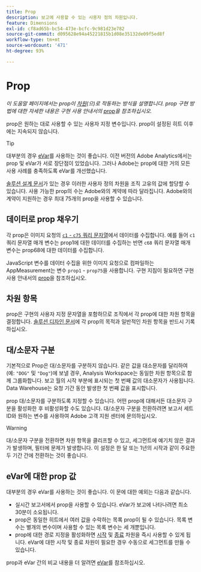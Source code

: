 ```yaml
---
title: Prop
description: 보고에 사용할 수 있는 사용자 정의 차원입니다.
feature: Dimensions
exl-id: cf8ad65b-bc54-473e-bcfc-9c981d23e782
source-git-commit: d095628e94a45221815b1d08e35132de09f5ed8f
workflow-type: tm+mt
source-wordcount: '471'
ht-degree: 93%

---
```


# Prop

*이 도움말 페이지에서는 prop이 [차원](overview.md)(으)로 작동하는 방식을 설명합니다. prop 구현 방법에 대한 자세한 내용은 구현 사용 안내서의 [prop](/help/implement/vars/page-vars/prop.md)을 참조하십시오.*

prop은 원하는 대로 사용할 수 있는 사용자 지정 변수입니다. prop이 설정된 히트 이후에는 지속되지 않습니다.

>[!TIP]
>
>대부분의 경우 [eVar](evar.md)를 사용하는 것이 좋습니다. 이전 버전의 Adobe Analytics에서는 prop 및 eVar가 서로 장단점이 있었습니다. 그러나 Adobe는 prop에 대한 거의 모든 사용 사례를 충족하도록 eVar를 개선했습니다.

[솔루션 설계 문서](/help/implement/prepare/solution-design.md)가 있는 경우 이러한 사용자 정의 차원을 조직 고유의 값에 할당할 수 있습니다. 사용 가능한 prop의 수는 Adobe와의 계약에 따라 달라집니다. Adobe와의 계약이 지원하는 경우 최대 75개의 prop을 사용할 수 있습니다.

## 데이터로 prop 채우기

각 prop은 이미지 요청의 [`c1` - `c75` 쿼리 문자열](/help/implement/validate/query-parameters.md)에서 데이터를 수집합니다. 예를 들어 `c1` 쿼리 문자열 매개 변수는 prop1에 대한 데이터를 수집하는 반면 `c68` 쿼리 문자열 매개 변수는 prop68에 대한 데이터를 수집합니다.

JavaScript 변수를 데이터 수집을 위한 이미지 요청으로 컴파일하는 AppMeasurement는 변수 `prop1` - `prop75`을 사용합니다. 구현 지침이 필요하면 구현 사용 안내서의 [prop](/help/implement/vars/page-vars/prop.md)을 참조하십시오.

## 차원 항목

prop은 구현의 사용자 지정 문자열을 포함하므로 조직에서 각 prop에 대한 차원 항목을 결정합니다. [솔루션 디자인 문서](/help/implement/prepare/solution-design.md)에 각 prop의 목적과 일반적인 차원 항목을 반드시 기록하십시오.

## 대/소문자 구분

기본적으로 Prop은 대/소문자를 구분하지 않습니다. 같은 값을 대소문자를 달리하여 (예: `"DOG"` 및 `"Dog"`)에 보낼 경우, Analysis Workspace는 동일한 차원 항목으로 함께 그룹화합니다. 보고 월의 시작 부분에 표시되는 첫 번째 값의 대소문자가 사용됩니다. Data Warehouse는 요청 기간 동안 발생한 첫 번째 값을 표시합니다.

prop 대/소문자를 구분하도록 지정할 수 있습니다. 어떤 prop에 대해서든 대소문자 구분을 활성화한 후 비활성화할 수도 있습니다. 대/소문자 구분을 전환하려면 보고서 세트 ID와 원하는 변수를 사용하여 Adobe 고객 지원 센터에 문의하십시오.

>[!WARNING]
>
>대/소문자 구분을 전환하면 차원 항목을 클리프할 수 있고, 세그먼트에 예기치 않은 결과가 발생하며, 필터에 문제가 발생합니다. 이 설정은 한 달 또는 1년의 시작과 같이 주요한 두 기간 간에 전환하는 것이 좋습니다.

## eVar에 대한 prop 값

대부분의 경우 eVar를 사용하는 것이 좋습니다. 이 문에 대한 예외는 다음과 같습니다.

* 실시간 보고서에서 prop을 사용할 수 있습니다. eVar가 보고에 나타나려면 최소 30분이 소요됩니다.
* prop은 동일한 히트에서 여러 값을 수락하는 목록 prop이 될 수 있습니다. 목록 변수는 별개의 변수이며 사용할 수 있는 목록 변수는 세 개뿐입니다.
* prop에 대한 경로 지정을 활성화하면 [시작](entry-dimensions.md) 및 [종료](exit-dimensions.md) 차원을 즉시 사용할 수 있게 됩니다. eVar에 대한 시작 및 종료 차원이 필요한 경우 수동으로 세그먼트를 만들 수 있습니다.

prop과 eVar 간의 비교 내용을 더 알려면 [eVar](evar.md)를 참조하십시오.
